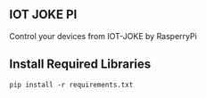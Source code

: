 ## IOT JOKE PI
Control your devices from IOT-JOKE by RasperryPi


## Install Required Libraries
  `pip install -r requirements.txt`

